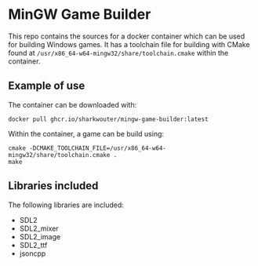 # MinGW Game Builder

This repo contains the sources for a docker container which can be used for building Windows games. It has a toolchain file for building with CMake found at ``/usr/x86_64-w64-mingw32/share/toolchain.cmake`` within the container.

## Example of use

The container can be downloaded with:

```
docker pull ghcr.io/sharkwouter/mingw-game-builder:latest
```

Within the container, a game can be build using:

```
cmake -DCMAKE_TOOLCHAIN_FILE=/usr/x86_64-w64-mingw32/share/toolchain.cmake .
make
```

## Libraries included

The following libraries are included:

- SDL2
- SDL2_mixer
- SDL2_image
- SDL2_ttf
- jsoncpp

